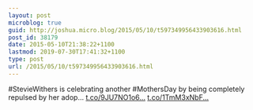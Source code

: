 ```yaml
---
layout: post
microblog: true
guid: http://joshua.micro.blog/2015/05/10/t597349956433903616.html
post_id: 38179
date: 2015-05-10T21:38:22+1100
lastmod: 2019-07-30T17:41:32+1100
type: post
url: /2015/05/10/t597349956433903616.html
---
```

#StevieWithers is celebrating another #MothersDay by being completely repulsed by her adop… [t.co/9JU7NO1o6...](http://t.co/9JU7NO1o6H) [t.co/1TmM3xNbF...](http://t.co/1TmM3xNbFe)
